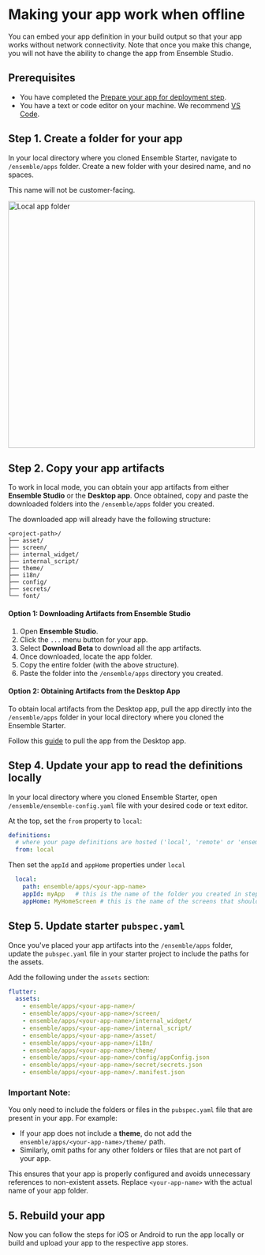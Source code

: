 # Making your app work when offline

You can embed your app definition in your build output so that your app works without network connectivity. Note that once you make this change, you will not have the ability to change the app from Ensemble Studio.

## Prerequisites

* You have completed the [Prepare your app for deployment step](/deploy/1-prepare-app).
* You have a text or code editor on your machine. We recommend [VS Code](https://code.visualstudio.com/).

## Step 1. Create a folder for your app

In your local directory where you cloned Ensemble Starter, navigate to `/ensemble/apps` folder. Create a new folder with your desired name, and no spaces.

This name will not be customer-facing.

<img src="/images/local_app_folder.png" alt="Local app folder" height="500"/>

## Step 2. Copy your app artifacts  

To work in local mode, you can obtain your app artifacts from either **Ensemble Studio** or the **Desktop app**. Once obtained, copy and paste the downloaded folders into the `/ensemble/apps` folder you created.  

The downloaded app will already have the following structure:  

```
<project-path>/
├── asset/
├── screen/
├── internal_widget/
├── internal_script/
├── theme/
├── i18n/
├── config/
├── secrets/
└── font/
```
#### Option 1: Downloading Artifacts from Ensemble Studio  

1. Open **Ensemble Studio**.  
2. Click the `...` menu button for your app.  
3. Select **Download Beta** to download all the app artifacts.  
4. Once downloaded, locate the app folder.  
5. Copy the entire folder (with the above structure).  
6. Paste the folder into the `/ensemble/apps` directory you created.  

#### Option 2: Obtaining Artifacts from the Desktop App  

To obtain local artifacts from the Desktop app, pull the app directly into the `/ensemble/apps` folder in your local directory where you cloned the Ensemble Starter.

Follow this [guide](/desktop-app/installation#pulling-from-cloud-to-local) to pull the app from the Desktop app.


## Step 4. Update your app to read the definitions locally

In your local directory where you cloned Ensemble Starter, open `/ensemble/ensemble-config.yaml` file with your desired code or text editor.

At the top, set the `from` property to `local`:

```yaml
definitions:
  # where your page definitions are hosted ('local', 'remote' or 'ensemble')
  from: local
```

Then set the `appId` and `appHome` properties under `local`

```yaml
  local:
    path: ensemble/apps/<your-app-name>
    appId: myApp   # this is the name of the folder you created in step 1
    appHome: MyHomeScreen # this is the name of the screens that should be rendered first when your app id launched
```
## Step 5. Update starter `pubspec.yaml`
Once you've placed your app artifacts into the `/ensemble/apps` folder, update the `pubspec.yaml` file in your starter project to include the paths for the assets.  

Add the following under the `assets` section:  

```yaml
flutter:
  assets:
    - ensemble/apps/<your-app-name>/
    - ensemble/apps/<your-app-name>/screen/
    - ensemble/apps/<your-app-name>/internal_widget/
    - ensemble/apps/<your-app-name>/internal_script/
    - ensemble/apps/<your-app-name>/asset/
    - ensemble/apps/<your-app-name>/i18n/
    - ensemble/apps/<your-app-name>/theme/
    - ensemble/apps/<your-app-name>/config/appConfig.json
    - ensemble/apps/<your-app-name>/secret/secrets.json
    - ensemble/apps/<your-app-name>/.manifest.json
```

### Important Note:  
You only need to include the folders or files in the `pubspec.yaml` file that are present in your app. For example:  
- If your app does not include a **theme**, do not add the `ensemble/apps/<your-app-name>/theme/` path.  
- Similarly, omit paths for any other folders or files that are not part of your app.  

This ensures that your app is properly configured and avoids unnecessary references to non-existent assets. Replace `<your-app-name>` with the actual name of your app folder.  
## 5. Rebuild your app

Now you can follow the steps for iOS or Android to run the app locally or build and upload your app to the respective app stores.

